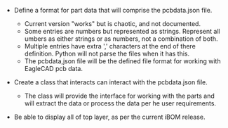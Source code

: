 * Define a format for part data that will comprise the pcbdata.json file. 
    - Current version "works" but is chaotic, and not documented. 
    - Some entries are numbers but represented as strings. Represent all umbers as either strings or as numbers, not a combination of both.
    - Multiple entries have extra ',' characters at the end of there definition. Python will not parse the files when it has this. 
    - The pcbdata,json file will be the defined file format for working with EagleCAD pcb data. 

* Create a class that interacts can interact with the pcbdata.json file. 
    - The class will provide the interface for working with the parts and will extract the data or process the data per he user requirements.

* Be able to display all of top layer, as per the current iBOM release.
